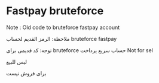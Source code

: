 # Fastpay bruteforce

Note : Old code to bruteforce fastpay account

ملاحظة: الرمز القديم لحساب bruteforce fastpay

توجه: کد قدیمی برای bruteforce حساب سریع پرداخت
Not for sel

ليس للبيع

برای فروش نیست
